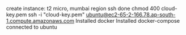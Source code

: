 create instance: t2 micro, mumbai region
ssh done chmod 400 cloud-key.pem
ssh -i "cloud-key.pem" ubuntu@ec2-65-2-166.78.ap-south-1.compute.amazonaws.com
Installed docker
Installed docker-compose
connected to ubuntu
